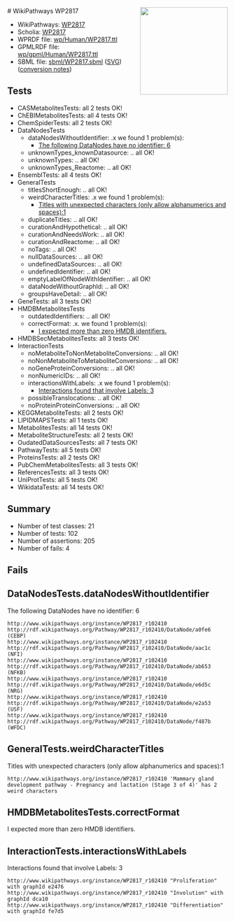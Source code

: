 <img style="float: right; width: 200px" src="../logo.png" />
# WikiPathways WP2817

* WikiPathways: [WP2817](https://identifiers.org/wikipathways:WP2817)
* Scholia: [WP2817](https://scholia.toolforge.org/wikipathways/WP2817)
* WPRDF file: [wp/Human/WP2817.ttl](../wp/Human/WP2817.ttl)
* GPMLRDF file: [wp/gpml/Human/WP2817.ttl](../wp/gpml/Human/WP2817.ttl)
* SBML file: [sbml/WP2817.sbml](../sbml/WP2817.sbml) ([SVG](../sbml/WP2817.svg)) ([conversion notes](../sbml/WP2817.txt))

## Tests
* CASMetabolitesTests: all 2 tests OK!
* ChEBIMetabolitesTests: all 4 tests OK!
* ChemSpiderTests: all 2 tests OK!
* DataNodesTests
    * dataNodesWithoutIdentifier: .x we found 1 problem(s):
        * [The following DataNodes have no identifier: 6](#d2d32fa5)
    * unknownTypes_knownDatasource: .. all OK!
    * unknownTypes: .. all OK!
    * unknownTypes_Reactome: .. all OK!
* EnsemblTests: all 4 tests OK!
* GeneralTests
    * titlesShortEnough: .. all OK!
    * weirdCharacterTitles: .x we found 1 problem(s):
        * [Titles with unexpected characters (only allow alphanumerics and spaces):1](#fda87b3f)
    * duplicateTitles: .. all OK!
    * curationAndHypothetical: .. all OK!
    * curationAndNeedsWork: .. all OK!
    * curationAndReactome: .. all OK!
    * noTags: .. all OK!
    * nullDataSources: .. all OK!
    * undefinedDataSources: .. all OK!
    * undefinedIdentifier: .. all OK!
    * emptyLabelOfNodeWithIdentifier: .. all OK!
    * dataNodeWithoutGraphId: .. all OK!
    * groupsHaveDetail: .. all OK!
* GeneTests: all 3 tests OK!
* HMDBMetabolitesTests
    * outdatedIdentifiers: .. all OK!
    * correctFormat: .x. we found 1 problem(s):
        * [I expected more than zero HMDB identifiers.](#ad154c1e)
* HMDBSecMetabolitesTests: all 3 tests OK!
* InteractionTests
    * noMetaboliteToNonMetaboliteConversions: .. all OK!
    * noNonMetaboliteToMetaboliteConversions: .. all OK!
    * noGeneProteinConversions: .. all OK!
    * nonNumericIDs: .. all OK!
    * interactionsWithLabels: .x we found 1 problem(s):
        * [Interactions found that involve Labels: 3](#630d267a)
    * possibleTranslocations: .. all OK!
    * noProteinProteinConversions: .. all OK!
* KEGGMetaboliteTests: all 2 tests OK!
* LIPIDMAPSTests: all 1 tests OK!
* MetabolitesTests: all 14 tests OK!
* MetaboliteStructureTests: all 2 tests OK!
* OudatedDataSourcesTests: all 7 tests OK!
* PathwayTests: all 5 tests OK!
* ProteinsTests: all 2 tests OK!
* PubChemMetabolitesTests: all 3 tests OK!
* ReferencesTests: all 3 tests OK!
* UniProtTests: all 5 tests OK!
* WikidataTests: all 14 tests OK!


## Summary

* Number of test classes: 21
* Number of tests: 102
* Number of assertions: 205
* Number of fails: 4

## Fails

<a name="d2d32fa5" />

## DataNodesTests.dataNodesWithoutIdentifier

The following DataNodes have no identifier: 6
```
http://www.wikipathways.org/instance/WP2817_r102410 http://rdf.wikipathways.org/Pathway/WP2817_r102410/DataNode/a0fe6 (CEBP)
http://www.wikipathways.org/instance/WP2817_r102410 http://rdf.wikipathways.org/Pathway/WP2817_r102410/DataNode/aac1c (NFI)
http://www.wikipathways.org/instance/WP2817_r102410 http://rdf.wikipathways.org/Pathway/WP2817_r102410/DataNode/ab653 (NFKB)
http://www.wikipathways.org/instance/WP2817_r102410 http://rdf.wikipathways.org/Pathway/WP2817_r102410/DataNode/e6d5c (NRG)
http://www.wikipathways.org/instance/WP2817_r102410 http://rdf.wikipathways.org/Pathway/WP2817_r102410/DataNode/e2a53 (USF)
http://www.wikipathways.org/instance/WP2817_r102410 http://rdf.wikipathways.org/Pathway/WP2817_r102410/DataNode/f487b (WFDC)
```

<a name="fda87b3f" />

## GeneralTests.weirdCharacterTitles

Titles with unexpected characters (only allow alphanumerics and spaces):1
```
http://www.wikipathways.org/instance/WP2817_r102410 'Mammary gland development pathway - Pregnancy and lactation (Stage 3 of 4)' has 2 weird characters
```

<a name="ad154c1e" />

## HMDBMetabolitesTests.correctFormat

I expected more than zero HMDB identifiers.
<a name="630d267a" />

## InteractionTests.interactionsWithLabels

Interactions found that involve Labels: 3
```
http://www.wikipathways.org/instance/WP2817_r102410 "Proliferation" with graphId e2476
http://www.wikipathways.org/instance/WP2817_r102410 "Involution" with graphId dca10
http://www.wikipathways.org/instance/WP2817_r102410 "Differentiation" with graphId fe7d5
```

